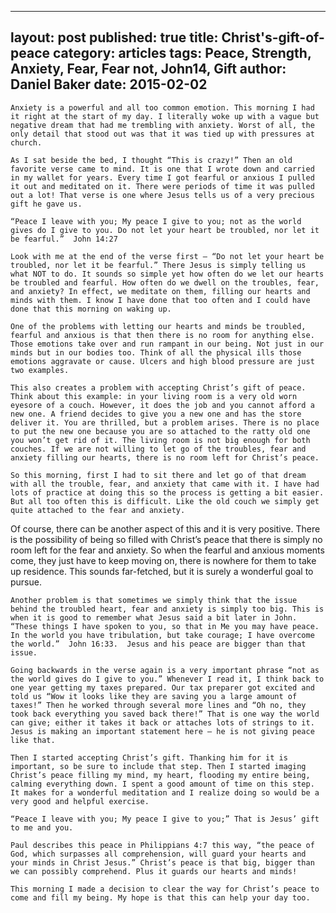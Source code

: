 
---
layout: post
published: true
title:  Christ's-gift-of-peace
category: articles
tags: Peace, Strength, Anxiety, Fear, Fear not, John14, Gift 
author: Daniel Baker
date:  2015-02-02 
---
	Anxiety is a powerful and all too common emotion. This morning I had it right at the start of my day. I literally woke up with a vague but negative dream that had me trembling with anxiety. Worst of all, the only detail that stood out was that it was tied up with pressures at church. 

	As I sat beside the bed, I thought “This is crazy!” Then an old favorite verse came to mind. It is one that I wrote down and carried in my wallet for years. Every time I got fearful or anxious I pulled it out and meditated on it. There were periods of time it was pulled out a lot! That verse is one where Jesus tells us of a very precious gift he gave us.

	“Peace I leave with you; My peace I give to you; not as the world gives do I give to you. Do not let your heart be troubled, nor let it be fearful.”  John 14:27

	Look with me at the end of the verse first – “Do not let your heart be troubled, nor let it be fearful.” There Jesus is simply telling us what NOT to do. It sounds so simple yet how often do we let our hearts be troubled and fearful. How often do we dwell on the troubles, fear, and anxiety? In effect, we meditate on them, filling our hearts and minds with them. I know I have done that too often and I could have done that this morning on waking up.

	One of the problems with letting our hearts and minds be troubled, fearful and anxious is that then there is no room for anything else. Those emotions take over and run rampant in our being. Not just in our minds but in our bodies too. Think of all the physical ills those emotions aggravate or cause. Ulcers and high blood pressure are just two examples. 

	This also creates a problem with accepting Christ’s gift of peace. Think about this example: in your living room is a very old worn eyesore of a couch. However, it does the job and you cannot afford a new one. A friend decides to give you a new one and has the store deliver it. You are thrilled, but a problem arises. There is no place to put the new one because you are so attached to the ratty old one you won’t get rid of it. The living room is not big enough for both couches. If we are not willing to let go of the troubles, fear and anxiety filling our hearts, there is no room left for Christ’s peace.

	So this morning, first I had to sit there and let go of that dream with all the trouble, fear, and anxiety that came with it. I have had lots of practice at doing this so the process is getting a bit easier. But all too often this is difficult. Like the old couch we simply get quite attached to the fear and anxiety.

Of course, there can be another aspect of this and it is very positive. There is the possibility of being so filled with Christ’s peace that there is simply no room left for the fear and anxiety. So when the fearful and anxious moments come, they just have to keep moving on, there is nowhere for them to take up residence. This sounds far-fetched, but it is surely a wonderful goal to pursue.

	Another problem is that sometimes we simply think that the issue behind the troubled heart, fear and anxiety is simply too big. This is when it is good to remember what Jesus said a bit later in John. “These things I have spoken to you, so that in Me you may have peace. In the world you have tribulation, but take courage; I have overcome the world.”  John 16:33.  Jesus and his peace are bigger than that issue.

	Going backwards in the verse again is a very important phrase “not as the world gives do I give to you.” Whenever I read it, I think back to one year getting my taxes prepared. Our tax preparer got excited and told us “Wow it looks like they are saving you a large amount of taxes!” Then he worked through several more lines and “Oh no, they took back everything you saved back there!” That is one way the world can give; either it takes it back or attaches lots of strings to it. Jesus is making an important statement here – he is not giving peace like that.

	Then I started accepting Christ’s gift. Thanking him for it is important, so be sure to include that step. Then I started imaging Christ’s peace filling my mind, my heart, flooding my entire being, calming everything down. I spent a good amount of time on this step. It makes for a wonderful meditation and I realize doing so would be a very good and helpful exercise.

	“Peace I leave with you; My peace I give to you;” That is Jesus’ gift to me and you. 

	Paul describes this peace in Philippians 4:7 this way, “the peace of God, which surpasses all comprehension, will guard your hearts and your minds in Christ Jesus.” Christ’s peace is that big, bigger than we can possibly comprehend. Plus it guards our hearts and minds!

	This morning I made a decision to clear the way for Christ’s peace to come and fill my being. My hope is that this can help your day too.

	

